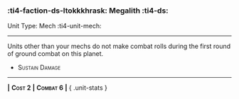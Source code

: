 ### :ti4-faction-ds-ltokkkhrask: **Megalith** :ti4-ds:

Unit Type: Mech :ti4-unit-mech:

---

Units other than your mechs do not make combat rolls during the first round of ground combat on this planet.

* <span style="font-variant:small-caps;">Sustain Damage</span> 

---

__|__ <span style="font-variant:small-caps;white-space: nowrap;">**Cost 2**</span> __|__ <span style="font-variant:small-caps;white-space: nowrap;">**Combat 6**</span> __|__
{ .unit-stats }
